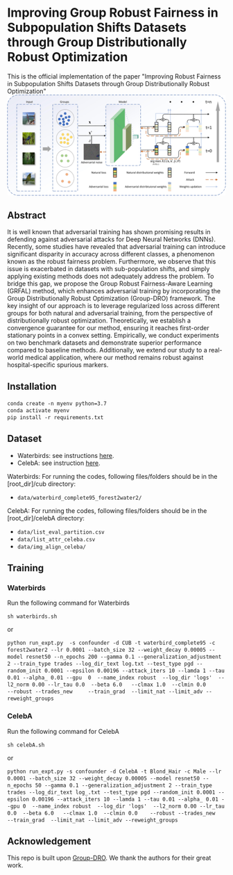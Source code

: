 # Improving Group Robust Fairness in Subpopulation Shifts Datasets through Group Distributionally Robust Optimization
This is the official implementation of the paper "Improving Robust Fairness in Subpopulation Shifts Datasets through Group Distributionally Robust Optimization"
![image](model.jpg)

## Abstract

It is well known that adversarial training has shown promising results in defending against adversarial attacks for Deep Neural Networks (DNNs). Recently, some studies have revealed that adversarial training can introduce significant disparity in accuracy across different classes, a phenomenon known as the robust fairness problem. Furthermore, we observe that this issue is exacerbated in datasets with sub-population shifts, and simply applying existing methods does not adequately address the problem. To bridge this gap, we propose the Group Robust Fairness-Aware Learning (GRFAL) method, which enhances adversarial training by incorporating the Group Distributionally Robust Optimization (Group-DRO) framework. The key insight of our approach is to leverage regularized loss across different groups for both natural and adversarial training, from the perspective of distributionally robust optimization. Theoretically, we establish a convergence guarantee for our method, ensuring it reaches first-order stationary points in a convex setting. Empirically, we conduct experiments on two benchmark datasets and demonstrate superior performance compared to baseline methods. Additionally, we extend our study to a real-world medical application, where our method remains robust against hospital-specific spurious markers.



## Installation 
```
conda create -n myenv python=3.7
conda activate myenv
pip install -r requirements.txt
```


## Dataset
- Waterbirds: see instructions [here](https://github.com/kohpangwei/group_DRO#waterbirds).
- CelebA: see instruction [here](https://github.com/kohpangwei/group_DRO#celeba).

Waterbirds:
For running the codes, following files/folders should be in the [root_dir]/cub directory:
- `data/waterbird_complete95_forest2water2/`

CelebA:
For running the codes, following files/folders should be in the [root_dir]/celebA directory:
- `data/list_eval_partition.csv`
- `data/list_attr_celeba.csv`
- `data/img_align_celeba/`

## Training

### Waterbirds
Run the following command for Waterbirds
```
sh waterbirds.sh
```
or
```
python run_expt.py  -s confounder -d CUB -t waterbird_complete95 -c forest2water2 --lr 0.0001 --batch_size 32 --weight_decay 0.00005 --model resnet50 --n_epochs 200 --gamma 0.1 --generalization_adjustment 2 --train_type trades --log_dir_text log.txt --test_type pgd --random_init 0.0001 --epsilon 0.00196 --attack_iters 10 --lamda 1 --tau 0.01 --alpha_ 0.01 --gpu  0  --name_index robust  --log_dir 'logs'  --l2_norm 0.00 --lr_tau 0.0  --beta 6.0   --clmax 1.0  --clmin 0.0          --robust --trades_new     --train_grad  --limit_nat --limit_adv --reweight_groups 
```




### CelebA
Run the following command for CelebA
```
sh celebA.sh
```
or
```
python run_expt.py -s confounder -d CelebA -t Blond_Hair -c Male --lr 0.0001 --batch_size 32 --weight_decay 0.00005 --model resnet50 --n_epochs 50 --gamma 0.1 --generalization_adjustment 2 --train_type trades --log_dir_text log_.txt --test_type pgd --random_init 0.0001 --epsilon 0.00196 --attack_iters 10 --lamda 1 --tau 0.01 --alpha_ 0.01 --gpu 0  --name_index robust  --log_dir 'logs'  --l2_norm 0.00 --lr_tau 0.0  --beta 6.0   --clmax 1.0  --clmin 0.0    --robust --trades_new     --train_grad  --limit_nat --limit_adv --reweight_groups   
```

## Acknowledgement
This repo is built upon [Group-DRO](https://github.com/kohpangwei/group_DRO). We thank the authors for their great work.









